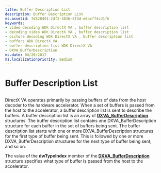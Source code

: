 ```yaml
---
title: Buffer Description List
description: Buffer Description List
ms.assetid: 7d820491-2df2-4036-8f3d-e6bcff4cd1f6
keywords:
- video decoding WDK DirectX VA , buffer description list
- decoding video WDK DirectX VA , buffer description list
- picture decoding WDK DirectX VA , buffer description list
- buffers WDK DirectX VA
- buffer description list WDK DirectX VA
- DXVA_BufferDescription
ms.date: 04/20/2017
ms.localizationpriority: medium
---
```


# Buffer Description List


## <span id="ddk_buffer_description_list_gg"></span><span id="DDK_BUFFER_DESCRIPTION_LIST_GG"></span>


DirectX VA operates primarily by passing buffers of data from the host decoder to the hardware accelerator. When a set of buffers is passed from the host to the accelerator, a buffer description list is sent to describe the buffers. A buffer description list is an array of [**DXVA\_BufferDescription**](https://docs.microsoft.com/windows-hardware/drivers/ddi/content/dxva/ns-dxva-_dxva_bufferdescription) structures. The buffer description list contains one DXVA\_BufferDescription structure for each buffer in the set of buffers being sent. The buffer description list starts with one or more DXVA\_BufferDescription structures for the first type of buffer being sent. This is followed by one or more DXVA\_BufferDescription structures for the next type of buffer being sent, and so on.

The value of the **dwTypeIndex** member of the [**DXVA\_BufferDescription**](https://docs.microsoft.com/windows-hardware/drivers/ddi/content/dxva/ns-dxva-_dxva_bufferdescription) structure specifies what type of buffer is passed from the host to the accelerator.

 

 





